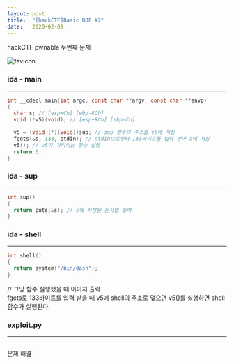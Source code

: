 ```yaml
---
layout: post
title:  "[hackCTF]Basic BOF #2"
date:   2020-02-09
---
```


hackCTF pwnable 두번째 문제

![favicon](https://drive.google.com/uc?id=1EPkDaLZatWWYaPyJ3wVlOrAu-eubvG9c)

### ida - main
***
```c
int __cdecl main(int argc, const char **argv, const char **envp)
{
  char s; // [esp+Ch] [ebp-8Ch]
  void (*v5)(void); // [esp+8Ch] [ebp-Ch]

  v5 = (void (*)(void))sup; // sup 함수의 주소를 v5에 저장
  fgets(&s, 133, stdin); // stdin으로부터 133바이트를 입력 받아 s에 저장
  v5(); // v5가 가리키는 함수 실행
  return 0;
}
```
### ida - sup
***
```c
int sup()
{
  return puts(&s); // s에 저장된 문자열 출력
}
```

### ida - shell
***
```c
int shell()
{
  return system("/bin/dash");
}
```
// 그냥 함수 실행했을 때 이미지 출력  
fgets로 133바이트를 입력 받을 때 v5에 shell의 주소로 덮으면 v5()를 실행하면 shell 함수가 실행된다.

### exploit.py
***
```python

```
문제 해결
